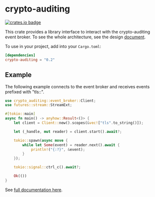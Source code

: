 # crypto-auditing

[![crates.io badge](https://img.shields.io/crates/v/crypto-auditing.svg)](https://crates.io/crates/crypto-auditing)

This crate provides a library interface to interact with the
crypto-auditing event broker. To see the whole architecture, see the design [document](https://github.com/latchset/crypto-auditing/blob/main/docs/architecture.md).

To use in your project, add into your `Cargo.toml`:
```toml
[dependencies]
crypto-auditing = "0.2"
```

## Example

The following example connects to the event broker and receives events
prefixed with "tls::".

```rust
use crypto_auditing::event_broker::Client;
use futures::stream::StreamExt;

#[tokio::main]
async fn main() -> anyhow::Result<()> {
    let client = Client::new().scopes(&vec!["tls".to_string()]);

    let (_handle, mut reader) = client.start().await?;

    tokio::spawn(async move {
        while let Some(event) = reader.next().await {
            println!("{:?}", &event);
        }
    });

    tokio::signal::ctrl_c().await?;

    Ok(())
}
```

See [full documentation here](https://docs.rs/crypto-auditing).
